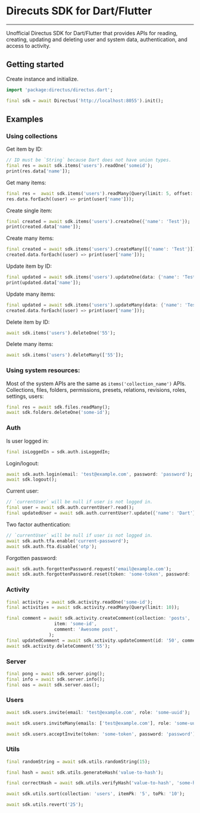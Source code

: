 # Direcuts SDK for Dart/Flutter

---

Unofficial Directus SDK for Dart/Flutter that provides APIs for reading, creating, updating and deleting user and system data, authentication, and access to activity.

## Getting started

Create instance and initialize.

```dart
import 'package:directus/directus.dart';

final sdk = await Directus('http://localhost:8055').init();
```

## Examples

### Using collections

Get item by ID:

```dart
// ID must be `String` because Dart does not have union types.
final res = await sdk.items('users').readOne('someid');
print(res.data['name']);
```

Get many items:

```dart
final res =  await sdk.items('users').readMany(Query(limit: 5, offset: 5));
res.data.forEach((user) => print(user['name']));
```

Create single item:

```dart
final created = await sdk.items('users').createOne({'name': 'Test'});
print(created.data['name']);
```

Create many items:

```dart
final created = await sdk.items('users').createMany([{'name': 'Test'}]);
created.data.forEach((user) => print(user['name']));
```

Update item by ID:

```dart
final updated = await sdk.items('users').updateOne(data: {'name': 'Test'}, id: '55');
print(updated.data['name']);
```

Update many items:

```dart
final updated = await sdk.items('users').updateMany(data: {'name': 'Test'}, ids: ['55']);
created.data.forEach((user) => print(user['name']));
```

Delete item by ID:

```dart
await sdk.items('users').deleteOne('55');
```

Delete many items:

```dart
await sdk.items('users').deleteMany(['55']);
```

### Using system resources:

Most of the system APIs are the same as `items('collection_name')` APIs.
Collections, files, folders, permissions, presets, relations, revisions, roles, settings, users:

```dart
final res = await sdk.files.readMany();
await sdk.folders.deleteOne('some-id');
```

### Auth

Is user logged in:

```dart
final isLoggedIn = sdk.auth.isLoggedIn;
```

Login/logout:

```dart
await sdk.auth.login(email: 'test@example.com', password: 'password');
await sdk.logout();
```

Current user:

```dart
// `currentUser` will be null if user is not logged in.
final user = await sdk.auth.currentUser?.read();
final updatedUser = await sdk.auth.currentUser?.update({'name': 'Dart'});
```

Two factor authentication:

```dart
// `currentUser` will be null if user is not logged in.
await sdk.auth.tfa.enable('current-password');
await sdk.auth.fta.disable('otp');
```

Forgotten password:

```dart
await sdk.auth.forgottenPassword.request('email@example.com');
await sdk.auth.forgottenPassword.reset(token: 'some-token', password: 'password');
```

### Activity

```dart
final activity = await sdk.activity.readOne('some-id');
final activities = await sdk.activity.readMany(Query(limit: 10));

final comment = await sdk.activity.createComment(collection: 'posts',
                  item: 'some-id',
                  comment: 'Awesome post',
                );
final updatedComment = await sdk.activity.updateComment(id: '50', comment: 'Awesome change!');
await sdk.activity.deleteComment('55');


```

### Server

```dart
final pong = await sdk.server.ping();
final info = await sdk.server.info();
final oas = await sdk.server.oas();
```

### Users

```dart
await sdk.users.invite(email: 'test@example.com', role: 'some-uuid');

await sdk.users.inviteMany(emails: ['test@example.com'], role: 'some-uuid');

await sdk.users.acceptInvite(token: 'some-token', password: 'password');
```

### Utils

```dart
final randomString = await sdk.utils.randomString(15);

final hash = await sdk.utils.generateHash('value-to-hash');

final correctHash = await sdk.utils.verifyHash('value-to-hash', 'some-hash');

await sdk.utils.sort(collection: 'users', itemPk: '5', toPk: '10');

await sdk.utils.revert('25');
```
